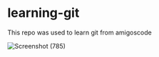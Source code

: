 # learning-git

This repo was used to learn git from amigoscode

![Screenshot (785)](https://user-images.githubusercontent.com/41048737/109801335-25de2a00-7c40-11eb-80f0-0500500da0e4.png)
